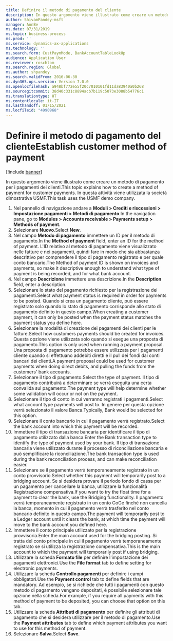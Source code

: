 ```yaml
---
title: Definire il metodo di pagamento del cliente
description: In questo argomento viene illustrato come creare un metodo di pagamento per i pagamenti dei clienti.
author: ShivamPandey-msft
manager: AnnBe
ms.date: 07/31/2019
ms.topic: business-process
ms.prod: ''
ms.service: dynamics-ax-applications
ms.technology: ''
ms.search.form: CustPaymMode, BankAccountTableLookUp
audience: Application User
ms.reviewer: roschlom
ms.search.region: Global
ms.author: shpandey
ms.search.validFrom: 2016-06-30
ms.dyn365.ops.version: Version 7.0.0
ms.openlocfilehash: a948bf772e55f20c7010101fd11da83940a0b268
ms.sourcegitcommit: 38d40c331c8894acb7b119c5073e3088b54776c1
ms.translationtype: HT
ms.contentlocale: it-IT
ms.lasthandoff: 01/15/2021
ms.locfileid: "4990968"
---
```

# <a name="establish-customer-method-of-payment"></a><span data-ttu-id="8e253-103">Definire il metodo di pagamento del cliente</span><span class="sxs-lookup"><span data-stu-id="8e253-103">Establish customer method of payment</span></span>

[!include [banner](../../includes/banner.md)]

<span data-ttu-id="8e253-104">In questo argomento viene illustrato come creare un metodo di pagamento per i pagamenti dei clienti.</span><span class="sxs-lookup"><span data-stu-id="8e253-104">This topic explains how to create a method of payment for customer payments.</span></span> <span data-ttu-id="8e253-105">In questa attività viene utilizzata la società dimostrativa USMF.</span><span class="sxs-lookup"><span data-stu-id="8e253-105">This task uses the USMF demo company.</span></span>

1. <span data-ttu-id="8e253-106">Nel pannello di navigazione andare a **Moduli > Crediti e riscossioni > Impostazione pagamenti > Metodi di pagamento**.</span><span class="sxs-lookup"><span data-stu-id="8e253-106">In the navigation pane, go to **Modules > Accounts receivable > Payments setup > Methods of payment**.</span></span>
2. <span data-ttu-id="8e253-107">Selezionare **Nuovo**.</span><span class="sxs-lookup"><span data-stu-id="8e253-107">Select **New**.</span></span>
3. <span data-ttu-id="8e253-108">Nel campo **Metodo di pagamento** immettere un ID per il metodo di pagamento.</span><span class="sxs-lookup"><span data-stu-id="8e253-108">In the **Method of payment** field, enter an ID for the method of payment.</span></span> <span data-ttu-id="8e253-109">L'ID relativo al metodo di pagamento viene visualizzato nelle fatture e nei pagamenti, quindi fare in modo che sia abbastanza descrittivo per comprendere il tipo di pagamento registrato e per quale conto bancario.</span><span class="sxs-lookup"><span data-stu-id="8e253-109">The Method of payment ID is shown on invoices and payments, so make it descriptive enough to understand what type of payment is being recorded, and for what bank account.</span></span>  
4. <span data-ttu-id="8e253-110">Nel campo **Descrizione** immettere una descrizione.</span><span class="sxs-lookup"><span data-stu-id="8e253-110">In the **Description** field, enter a description.</span></span>
5. <span data-ttu-id="8e253-111">Selezionare lo stato del pagamento richiesto per la registrazione dei pagamenti.</span><span class="sxs-lookup"><span data-stu-id="8e253-111">Select what payment status is required in order for payments to be posted.</span></span> <span data-ttu-id="8e253-112">Quando si crea un pagamento cliente, può essere registrato solo quando lo stato di pagamento corrisponde allo stato di pagamento definito in questo campo.</span><span class="sxs-lookup"><span data-stu-id="8e253-112">When creating a customer payment, it can only be posted when the payment status matches the payment status you define here.</span></span>  
6. <span data-ttu-id="8e253-113">Selezionare la modalità di creazione dei pagamenti dei clienti per le fatture.</span><span class="sxs-lookup"><span data-stu-id="8e253-113">Select how customers payments should be created for invoices.</span></span> <span data-ttu-id="8e253-114">Questa opzione viene utilizzata solo quando si esegue una proposta di pagamento.</span><span class="sxs-lookup"><span data-stu-id="8e253-114">This option is only used when running a payment proposal.</span></span> <span data-ttu-id="8e253-115">Una proposta di pagamento potrebbe essere utilizzata per i pagamenti cliente quando si effettuano addebiti diretti e il pull dei fondi dai conti bancari dei clienti.</span><span class="sxs-lookup"><span data-stu-id="8e253-115">A payment proposal could be used for customer payments when doing direct debits, and pulling the funds from the customers' bank accounts.</span></span>  
7. <span data-ttu-id="8e253-116">Selezionare il tipo di pagamento.</span><span class="sxs-lookup"><span data-stu-id="8e253-116">Select the type of payment.</span></span> <span data-ttu-id="8e253-117">Il tipo di pagamento contribuirà a determinare se verrà eseguita una certa convalida sul pagamento.</span><span class="sxs-lookup"><span data-stu-id="8e253-117">The payment type will help determine whether some validation will occur or not on the payment.</span></span>  
8. <span data-ttu-id="8e253-118">Selezionare il tipo di conto in cui verranno registrati i pagamenti.</span><span class="sxs-lookup"><span data-stu-id="8e253-118">Select what account type payments will post to.</span></span> <span data-ttu-id="8e253-119">In genere per questa opzione verrà selezionato il valore Banca.</span><span class="sxs-lookup"><span data-stu-id="8e253-119">Typically, Bank would be selected for this option.</span></span>  
9. <span data-ttu-id="8e253-120">Selezionare il conto bancario in cui il pagamento verrà registrato.</span><span class="sxs-lookup"><span data-stu-id="8e253-120">Select the bank account into which this payment will be recorded.</span></span>
10. <span data-ttu-id="8e253-121">Immettere il tipo di transazione bancaria per identificare il tipo di pagamento utilizzato dalla banca.</span><span class="sxs-lookup"><span data-stu-id="8e253-121">Enter the Bank transaction type to identify the type of payment used by your bank.</span></span> <span data-ttu-id="8e253-122">Il tipo di transazione bancaria viene utilizzato durante il processo di riconciliazione bancaria e può semplificare la riconciliazione.</span><span class="sxs-lookup"><span data-stu-id="8e253-122">The bank transaction type is used during the bank reconciliation process, and can make reconciliation easier.</span></span>  
11. <span data-ttu-id="8e253-123">Selezionare se il pagamento verrà temporaneamente registrato in un conto provvisorio.</span><span class="sxs-lookup"><span data-stu-id="8e253-123">Select whether this payment will temporarily post to a bridging account.</span></span> <span data-ttu-id="8e253-124">Se si desidera provare il periodo fondo di cassa per un pagamento per cancellare la banca, utilizzare la funzionalità Registrazione compensativa.</span><span class="sxs-lookup"><span data-stu-id="8e253-124">If you want to try the float time for a payment to clear the bank, use the Bridging functionality.</span></span> <span data-ttu-id="8e253-125">Il pagamento verrà temporaneamente registrato in un conto CoGe finché non cancella la banca, momento in cui il pagamento verrà trasferito nel conto bancario definito in questo campo.</span><span class="sxs-lookup"><span data-stu-id="8e253-125">The payment will temporarily post to a Ledger account until it clears the bank, at which time the payment will move to the bank account you defined here.</span></span>  
12. <span data-ttu-id="8e253-126">Immettere il conto principale utilizzato per la registrazione provvisoria.</span><span class="sxs-lookup"><span data-stu-id="8e253-126">Enter the main account used for the bridging posting.</span></span> <span data-ttu-id="8e253-127">Si tratta del conto principale in cui il pagamento verrà temporaneamente registrato se si utilizza la registrazione compensativa.</span><span class="sxs-lookup"><span data-stu-id="8e253-127">This is the main account to which the payment will temporarily post if using bridging.</span></span>  
13. <span data-ttu-id="8e253-128">Utilizzare la scheda **Formato file** per definire l'impostazione dei pagamenti elettronici.</span><span class="sxs-lookup"><span data-stu-id="8e253-128">Use the **File format** tab to define setting for electronic payments.</span></span>
14. <span data-ttu-id="8e253-129">Utilizzare la scheda **Controllo pagamenti** per definire i campi obbligatori.</span><span class="sxs-lookup"><span data-stu-id="8e253-129">Use the **Payment control** tab to define fields that are mandatory.</span></span> <span data-ttu-id="8e253-130">Ad esempio, se si richiede che tutti i pagamenti con questo metodo di pagamento vengano depositati, è possibile selezionare tale opzione nella scheda.</span><span class="sxs-lookup"><span data-stu-id="8e253-130">For example, if you require all payments with this method of payment to be deposited, you can choose that option on this tab.</span></span>  
15. <span data-ttu-id="8e253-131">Utilizzare la scheda **Attributi di pagamento** per definire gli attributi di pagamento che si desidera utilizzare per il metodo di pagamento.</span><span class="sxs-lookup"><span data-stu-id="8e253-131">Use the **Payment attributes** tab to define which payment attributes you want to use for this method of payment.</span></span>
16. <span data-ttu-id="8e253-132">Selezionare **Salva**.</span><span class="sxs-lookup"><span data-stu-id="8e253-132">Select **Save**.</span></span>

